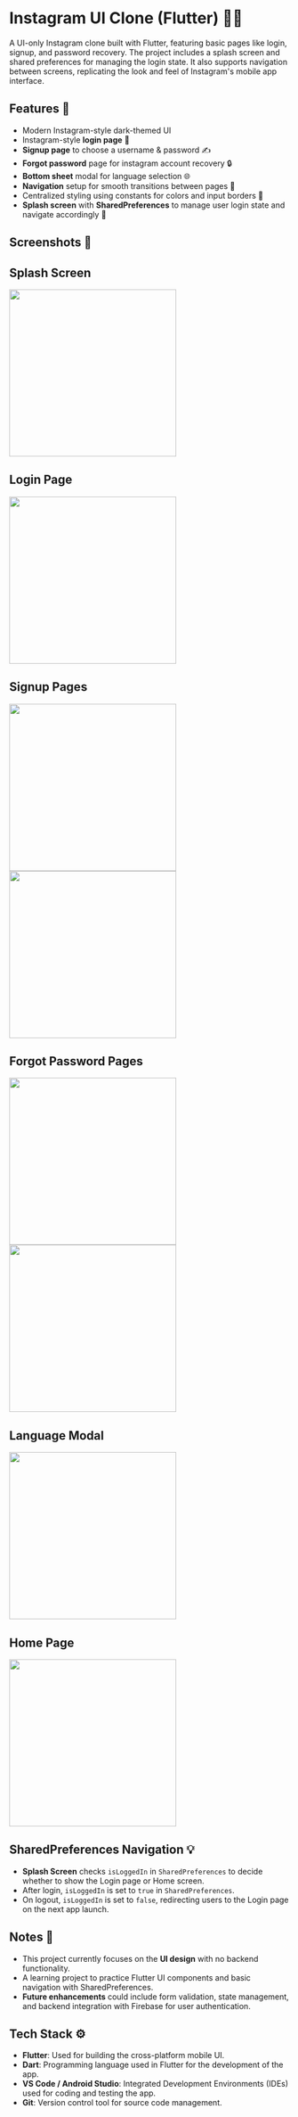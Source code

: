 # Instagram UI Clone (Flutter) 📱✨

A UI-only Instagram clone built with Flutter, featuring basic pages like login, signup, and password recovery. The project includes a splash screen and shared preferences for managing the login state. It also supports navigation between screens, replicating the look and feel of Instagram's mobile app interface.

## Features 🚀
- Modern Instagram-style dark-themed UI
- Instagram-style **login page** 🔑 
- **Signup page** to choose a username & password ✍️
- **Forgot password** page for instagram account recovery 🔒
- **Bottom sheet** modal for language selection 🌐
- **Navigation** setup for smooth transitions between pages 🔄
- Centralized styling using constants for colors and input borders 🎨
- **Splash screen** with **SharedPreferences** to manage user login state and navigate accordingly 🔐

## Screenshots 📸

<h2>Splash Screen</h2>
<p>
  <img src="assets/splashScreen.png" width="300"/>
</p>

<h2>Login Page</h2>
<p>
  <img src="assets/loginPage.png" width="300"/>
</p>

<h2>Signup Pages</h2>
<p>
  <img src="assets/signupPage1.png" width="300"/>
  <img src="assets/signupPage2.png" width="300"/>
</p>

<h2>Forgot Password Pages</h2>
<p>
  <img src="assets/forgotPage1.png" width="300"/>
  <img src="assets/forgotPage2.png" width="300"/>
</p>

<h2>Language Modal</h2>
<p>
  <img src="assets/languageModal.png" width="300"/>
</p>

<h2>Home Page</h2>
<p>
  <img src="assets/homePage.png" width="300"/>
</p>

## SharedPreferences Navigation 💡
- **Splash Screen** checks `isLoggedIn` in `SharedPreferences` to decide whether to show the Login page or Home screen.
- After login, `isLoggedIn` is set to `true` in `SharedPreferences`.
- On logout, `isLoggedIn` is set to `false`, redirecting users to the Login page on the next app launch.

## Notes 📝

- This project currently focuses on the **UI design** with no backend functionality.
- A learning project to practice Flutter UI components and basic navigation with SharedPreferences.
- **Future enhancements** could include form validation, state management, and backend integration with Firebase for user authentication.

## Tech Stack ⚙️

- **Flutter**: Used for building the cross-platform mobile UI.
- **Dart**: Programming language used in Flutter for the development of the app.
- **VS Code / Android Studio**: Integrated Development Environments (IDEs) used for coding and testing the app.
- **Git**: Version control tool for source code management.

